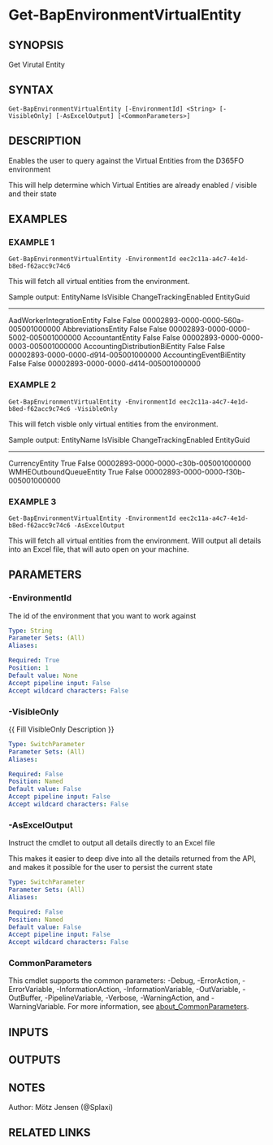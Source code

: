 ﻿---
external help file: d365bap.tools-help.xml
Module Name: d365bap.tools
online version:
schema: 2.0.0
---

# Get-BapEnvironmentVirtualEntity

## SYNOPSIS
Get Virutal Entity

## SYNTAX

```
Get-BapEnvironmentVirtualEntity [-EnvironmentId] <String> [-VisibleOnly] [-AsExcelOutput] [<CommonParameters>]
```

## DESCRIPTION
Enables the user to query against the Virtual Entities from the D365FO environment

This will help determine which Virtual Entities are already enabled / visible and their state

## EXAMPLES

### EXAMPLE 1
```
Get-BapEnvironmentVirtualEntity -EnvironmentId eec2c11a-a4c7-4e1d-b8ed-f62acc9c74c6
```

This will fetch all virtual entities from the environment.

Sample output:
EntityName                     IsVisible ChangeTrackingEnabled EntityGuid
----------                     --------- --------------------- ----------
AadWorkerIntegrationEntity     False     False                 00002893-0000-0000-560a-005001000000
AbbreviationsEntity            False     False                 00002893-0000-0000-5002-005001000000
AccountantEntity               False     False                 00002893-0000-0000-0003-005001000000
AccountingDistributionBiEntity False     False                 00002893-0000-0000-d914-005001000000
AccountingEventBiEntity        False     False                 00002893-0000-0000-d414-005001000000

### EXAMPLE 2
```
Get-BapEnvironmentVirtualEntity -EnvironmentId eec2c11a-a4c7-4e1d-b8ed-f62acc9c74c6 -VisibleOnly
```

This will fetch visble only virtual entities from the environment.

Sample output:
EntityName                     IsVisible ChangeTrackingEnabled EntityGuid
----------                     --------- --------------------- ----------
CurrencyEntity                 True      False                 00002893-0000-0000-c30b-005001000000
WMHEOutboundQueueEntity        True      False                 00002893-0000-0000-f30b-005001000000

### EXAMPLE 3
```
Get-BapEnvironmentVirtualEntity -EnvironmentId eec2c11a-a4c7-4e1d-b8ed-f62acc9c74c6 -AsExcelOutput
```

This will fetch all virtual entities from the environment.
Will output all details into an Excel file, that will auto open on your machine.

## PARAMETERS

### -EnvironmentId
The id of the environment that you want to work against

```yaml
Type: String
Parameter Sets: (All)
Aliases:

Required: True
Position: 1
Default value: None
Accept pipeline input: False
Accept wildcard characters: False
```

### -VisibleOnly
{{ Fill VisibleOnly Description }}

```yaml
Type: SwitchParameter
Parameter Sets: (All)
Aliases:

Required: False
Position: Named
Default value: False
Accept pipeline input: False
Accept wildcard characters: False
```

### -AsExcelOutput
Instruct the cmdlet to output all details directly to an Excel file

This makes it easier to deep dive into all the details returned from the API, and makes it possible for the user to persist the current state

```yaml
Type: SwitchParameter
Parameter Sets: (All)
Aliases:

Required: False
Position: Named
Default value: False
Accept pipeline input: False
Accept wildcard characters: False
```

### CommonParameters
This cmdlet supports the common parameters: -Debug, -ErrorAction, -ErrorVariable, -InformationAction, -InformationVariable, -OutVariable, -OutBuffer, -PipelineVariable, -Verbose, -WarningAction, and -WarningVariable. For more information, see [about_CommonParameters](http://go.microsoft.com/fwlink/?LinkID=113216).

## INPUTS

## OUTPUTS

## NOTES
Author: Mötz Jensen (@Splaxi)

## RELATED LINKS
